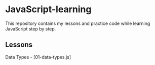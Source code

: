 # JavaScript-learning
This repository contains my lessons and practice code while learning JavaScript step by step.
## Lessons 
Data Types - [01-data-types.js] 
